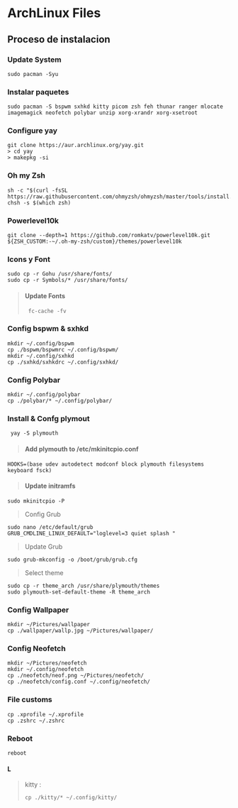 # ArchLinux Files

## Proceso de instalacion

### Update System
```
sudo pacman -Syu
```

### Instalar paquetes
```
sudo pacman -S bspwm sxhkd kitty picom zsh feh thunar ranger mlocate imagemagick neofetch polybar unzip xorg-xrandr xorg-xsetroot
```

### Configure yay
```
git clone https://aur.archlinux.org/yay.git
> cd yay
> makepkg -si
```

### Oh my Zsh
```
sh -c "$(curl -fsSL https://raw.githubusercontent.com/ohmyzsh/ohmyzsh/master/tools/install.sh)"
chsh -s $(which zsh)
```

### Powerlevel10k
```
git clone --depth=1 https://github.com/romkatv/powerlevel10k.git ${ZSH_CUSTOM:-~/.oh-my-zsh/custom}/themes/powerlevel10k
```

### Icons y Font
```
sudo cp -r Gohu /usr/share/fonts/
sudo cp -r Symbols/* /usr/share/fonts/
```

> #### Update Fonts
> ```
>  fc-cache -fv
>  ```

### Config bspwm & sxhkd
```
mkdir ~/.config/bspwm
cp ./bspwm/bspwmrc ~/.config/bspwm/
mkdir ~/.config/sxhkd
cp ./sxhkd/sxhkdrc ~/.config/sxhkd/
```

### Config Polybar
```
mkdir ~/.config/polybar
cp ./polybar/* ~/.config/polybar/
```

### Install & Confg plymout
```
 yay -S plymouth
```
> #### Add plymouth to /etc/mkinitcpio.conf
```
HOOKS=(base udev autodetect modconf block plymouth filesystems keyboard fsck)
```
> #### Update initramfs
```
sudo mkinitcpio -P
```
> Config Grub
```
sudo nano /etc/default/grub
GRUB_CMDLINE_LINUX_DEFAULT="loglevel=3 quiet splash "
```
> Update Grub
```
sudo grub-mkconfig -o /boot/grub/grub.cfg
```
> Select theme
```
sudo cp -r theme_arch /usr/share/plymouth/themes
sudo plymouth-set-default-theme -R theme_arch
```

### Config Wallpaper
```
mkdir ~/Pictures/wallpaper
cp ./wallpaper/wallp.jpg ~/Pictures/wallpaper/
```

### Config Neofetch
```
mkdir ~/Pictures/neofetch
mkdir ~/.config/neofetch
cp ./neofetch/neof.png ~/Pictures/neofetch/
cp ./neofetch/config.conf ~/.config/neofetch/
```

### File customs
```
cp .xprofile ~/.xprofile
cp .zshrc ~/.zshrc
```

### Reboot
```
reboot
```

#### L
> kitty : 
>```
> cp ./kitty/* ~/.config/kitty/
>```
